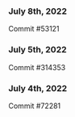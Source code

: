 ### July 8th, 2022

Commit #53121

### July 5th, 2022

Commit #314353


### July 4th, 2022

Commit #72281
